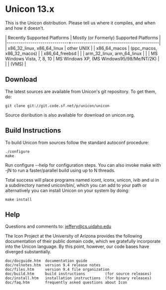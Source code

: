 Unicon 13.x
===========

This is the Unicon distribution.  Please tell us
where it compiles, and when and how it doesn't.

| Recently Supported Platforms  |  Mostly (or Formerly) Supported Platforms  |
|-------------------------------+--------------------------------------------|
| x86_32_linux, x86_64_linux    |  other UNIX                                |
| x86_64_macos                  |  (ppc_macos, x86_32_macos)                 |
| x86_64_freebsd                |                                            |
| arm_32_linux, arm_64_linux    |                                            |
| MS Windows Vista, 7, 8, 10    |  MS Windows XP, (MS Windows95/98/Me/NT/2K) |
|                               |  (VMS)                                     |

Download
--------

The latest sources are available from Unicon's git repository. To get them, do:

```
git clone git://git.code.sf.net/p/unicon/unicon
```
Source disribution is also available for download on unicon.org.

Build Instructions
-----------------

To build Unicon from sources follow the standard autoconf procedure:

```
./configure
make

```
Run configure --help for configuration steps. You can also invoke
make with -jN to run a faster/parallel build using up to N threads.

Total success will place programs named icont, iconx, unicon, ivib and ui
in a subdirectory named unicon/bin/, which you can add to your path or alternatively
you can install Unicon on your system by doing:

```
make install
```

Help
----

Questions and comments to: jeffery@cs.uidaho.edu

The Icon Project at the University of Arizona provides the following
documentation of their public domain code, which we gratefully incorporate
into the Unicon language. By this point, however, our code bases have
diverged substantially.

    doc/docguide.htm  documentation guide
    doc/relnotes.htm  version 9.4 release notes
    doc/files.htm     version 9.4 file organization
    doc/build.htm     build instructions         (for source releases)
    doc/install.htm   installation instructions  (for binary releases)
    doc/faq.htm       frequently asked questions about Icon
